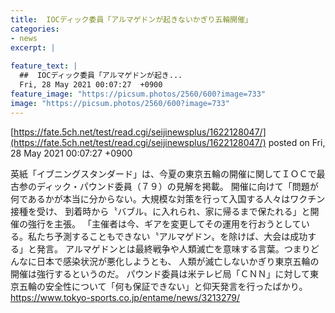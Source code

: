 ```yaml
---
title:  IOCディック委員「アルマゲドンが起きないかぎり五輪開催」  
categories:
- news
excerpt: |
  
feature_text: |
  ##  IOCディック委員「アルマゲドンが起き...
  Fri, 28 May 2021 00:07:27  +0900
feature_image: "https://picsum.photos/2560/600?image=733"
image: "https://picsum.photos/2560/600?image=733"
---
```


[https://fate.5ch.net/test/read.cgi/seijinewsplus/1622128047/](https://fate.5ch.net/test/read.cgi/seijinewsplus/1622128047/)
posted on Fri, 28 May 2021 00:07:27  +0900

<!--more-->

英紙「イブニングスタンダード」は、今夏の東京五輪の開催に関してＩＯＣで最古参のディック・パウンド委員（７９）の見解を掲載。 開催に向けて「問題が何であるかが本当に分からない。大規模な対策を行って入国する人々はワクチン接種を受け、 到着時から〝バブル〟に入れられ、家に帰るまで保たれる」と開催の強行を主張。 「主催者は今、ギアを変更してその運用を行おうとしている。私たち予測することもできない〝アルマゲドン〟を除けば、大会は成功する」と発言。 アルマゲドンとは最終戦争や人類滅亡を意味する言葉。つまりどんなに日本で感染状況が悪化しようとも、 人類が滅亡しないかぎり東京五輪の開催は強行するというのだ。 パウンド委員は米テレビ局「ＣＮＮ」に対して東京五輪の安全性について「何も保証できない」と仰天発言を行ったばかり。 https://www.tokyo-sports.co.jp/entame/news/3213279/
